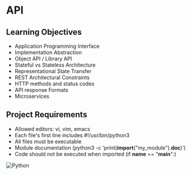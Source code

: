 # API

## Learning Objectives
* Application Programming Interface
* Implementation Abstraction
* Object API / Library API
* Stateful vs Stateless Architecture
* Representational State Transfer
* REST Architectural Constraints
* HTTP methods and status codes
* API response Formats
* Microservices

## Project Requirements
* Allowed editors: vi, vim, emacs
* Each file's first line includes #!/usr/bin/python3
* All files must be executable
* Module documentation (python3 -c 'print(__import__("my_module").__doc__)')
* Code should not be executed when imported (if __name__ == "__main__":)

![Python](https://img.shields.io/badge/python-3670A0?style=for-the-badge&logo=python&logoColor=ffdd54)
